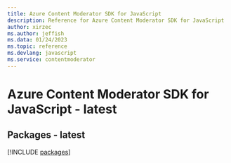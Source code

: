 ```yaml
---
title: Azure Content Moderator SDK for JavaScript
description: Reference for Azure Content Moderator SDK for JavaScript
author: xirzec
ms.author: jeffish
ms.data: 01/24/2023
ms.topic: reference
ms.devlang: javascript
ms.service: contentmoderator
---
```

# Azure Content Moderator SDK for JavaScript - latest
## Packages - latest
[!INCLUDE [packages](content-moderator-index.md)]